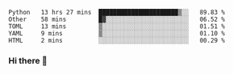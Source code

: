 <!--START_SECTION:waka-->
```text
Python   13 hrs 27 mins  ██████████████████████▒░░   89.83 % 
Other    58 mins         █▓░░░░░░░░░░░░░░░░░░░░░░░   06.52 % 
TOML     13 mins         ▒░░░░░░░░░░░░░░░░░░░░░░░░   01.51 % 
YAML     9 mins          ▒░░░░░░░░░░░░░░░░░░░░░░░░   01.10 % 
HTML     2 mins          ░░░░░░░░░░░░░░░░░░░░░░░░░   00.29 % 
```
<!--END_SECTION:waka-->

### Hi there 👋

<!--
**DnC275/DnC275** is a ✨ _special_ ✨ repository because its `README.md` (this file) appears on your GitHub profile.

Here are some ideas to get you started:

- 🔭 I’m currently working on ...
- 🌱 I’m currently learning ...
- 👯 I’m looking to collaborate on ...
- 🤔 I’m looking for help with ...
- 💬 Ask me about ...
- 📫 How to reach me: ...
- 😄 Pronouns: ...
- ⚡ Fun fact: ...
-->
